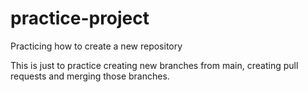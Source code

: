 # practice-project
Practicing how to create a new repository 

This is just to practice creating new branches from main, creating pull requests and merging those branches.
